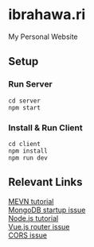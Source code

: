 # ibrahawa.ri
My Personal Website

## Setup

### Run Server
    cd server
    npm start

### Install & Run Client
    cd client
    npm install
    npm run dev

## Relevant Links
[MEVN tutorial](https://medium.com/@anaida07/mevn-stack-application-part-1-3a27b61dcae0)  
[MongoDB startup issue](https://stackoverflow.com/questions/42446931/mongodb-exception-in-initandlisten-20-attempted-to-create-a-lock-file-on-a-rea)  
[Node.js tutorial](https://code.visualstudio.com/docs/nodejs/nodejs-tutorial)  
[Vue.js router issue](https://forum.vuejs.org/t/vuejs-router-going-directly-to-a-route-url-not-working/10304/2)  
[CORS issue](https://stackoverflow.com/questions/18642828/origin-http-localhost3000-is-not-allowed-by-access-control-allow-origin)
